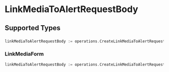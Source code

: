 # LinkMediaToAlertRequestBody


## Supported Types

### 

```go
linkMediaToAlertRequestBody := operations.CreateLinkMediaToAlertRequestBodyArrayOflinkMediaJSON([]shared.LinkMediaJSON{/* values here */})
```

### LinkMediaForm

```go
linkMediaToAlertRequestBody := operations.CreateLinkMediaToAlertRequestBodyLinkMediaForm(shared.LinkMediaForm{/* values here */})
```

